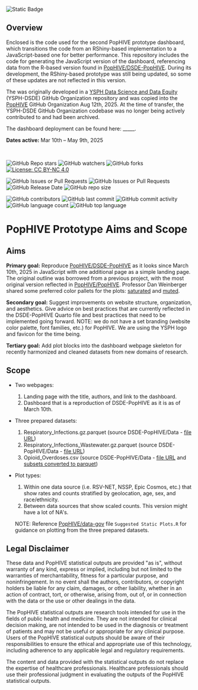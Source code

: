 ![Static Badge](https://img.shields.io/badge/Activity_Status-Archived-red)

## Overview

Enclosed is the code used for the second PopHIVE prototype dashboard, which transitions the code from an RShiny-based implementation to a JavaScript-based one for better performance. This repository includes the code for generating the JavaScript version of the dashboard, referencing data from the R-based version found in [PopHIVE/DSDE-PopHIVE](https://github.com/PopHIVE/DSDE-PopHIVE). During its development, the RShiny-based prototype was still being updated, so some of these updates are not reflected in this version.

The was originally developed in a [YSPH Data Science and Data Equity](https://github.com/ysph-dsde) (YSPH-DSDE) GitHub Organization repository and was copied into the [PopHIVE](https://github.com/PopHIVE) GitHub Organization Aug 12th, 2025. At the time of transfer, the YSPH-DSDE GitHub Organization codebase was no longer being actively contributed to and had been archived.

The dashboard deployment can be found here: _____.

**Dates active:** Mar 10th – May 9th, 2025

&nbsp;

![GitHub Repo stars](https://img.shields.io/github/stars/PopHIVE/PopHIVE-Prototype) ![GitHub watchers](https://img.shields.io/github/watchers/PopHIVE/PopHIVE-Prototype) ![GitHub forks](https://img.shields.io/github/forks/PopHIVE/PopHIVE-Prototype) [![License: CC BY-NC 4.0](https://img.shields.io/badge/License-CC%20BY--NC%204.0-lightgrey.svg)](http://creativecommons.org/licenses/by-nc/4.0/)

![GitHub Issues or Pull Requests](https://img.shields.io/github/issues/PopHIVE/PopHIVE-Prototype) ![GitHub Issues or Pull Requests](https://img.shields.io/github/issues-pr/PopHIVE/PopHIVE-Prototype) ![GitHub Release Date](https://img.shields.io/github/release-date/PopHIVE/PopHIVE-Prototype) ![GitHub repo size](https://img.shields.io/github/repo-size/PopHIVE/PopHIVE-Prototype)

![GitHub contributors](https://img.shields.io/github/contributors/PopHIVE/PopHIVE-Prototype) ![GitHub last commit](https://img.shields.io/github/last-commit/PopHIVE/PopHIVE-Prototype) ![GitHub commit activity](https://img.shields.io/github/commit-activity/w/PopHIVE/PopHIVE-Prototype) ![GitHub language count](https://img.shields.io/github/languages/count/PopHIVE/PopHIVE-Prototype) ![GitHub top language](https://img.shields.io/github/languages/top/PopHIVE/PopHIVE-Prototype)


# PopHIVE Prototype Aims and Scope

## Aims

**Primary goal:** Reproduce [PopHIVE/DSDE-PopHIVE](https://github.com/PopHIVE/DSDE-PopHIVE) as it looks since March 10th, 2025 in JavaScript with one additional page as a simple landing page. The original outline was borrowed from a previous project, with the most original version reflected in [PopHIVE/PopHIVE](https://github.com/PopHIVE/PopHIVE). Professor Dan Weinberger shared some preferred color pallets for the plots: [saturated](https://colorbrewer2.org/#type=qualitative&scheme=Paired&n=10) and [muted](https://colorbrewer2.org/#type=qualitative&scheme=Set3&n=10).

**Secondary goal:** Suggest improvements on website structure, organization, and aesthetics. Give advice on best practices that are currently reflected in the DSDE-PopHIVE Quarto file and best practices that need to be implemented going forward. NOTE: we do not have a set branding (website color palette, font families, etc.) for PopHIVE. We are using the YSPH logo and favicon for the time being.

**Tertiary goal:** Add plot blocks into the dashboard webpage skeleton for recently harmonized and cleaned datasets from new domains of research.

## Scope

- Two webpages:

    1. Landing page with the title, authors, and link to the dashboard.
    2. Dashboard that is a reproduction of DSDE-PopHIVE as it is as of March 10th.
 
- Three prepared datasets:

    1. Respiratory_Infections.gz.parquet (source DSDE-PopHIVE/Data - [file URL](https://github.com/PopHIVE/DSDE-PopHIVE/blob/main/Data/Respiratory_Infections.gz.parquet))
    2. Respiratory_Infections_Wastewater.gz.parquet (source DSDE-PopHIVE/Data - [file URL](https://github.com/PopHIVE/DSDE-PopHIVE/blob/main/Data/Respiratory_Infections_Wastewater.gz.parquet))
    3. Opioid_Overdoses.csv (source DSDE-PopHIVE/Data - [file URL](https://github.com/PopHIVE/DSDE-PopHIVE/blob/main/Data/Opioid_Overdoses.csv) and [subsets converted to parquet](https://github.com/PopHIVE/DSDE-PopHIVE/tree/main/Data/Opioid%20Overdoses))

- Plot types:

    1. Within one data source (i.e. RSV-NET, NSSP, Epic Cosmos, etc.) that show rates and counts stratified by geolocation, age, sex, and race/ethnicity.
    2. Between data sources that show scaled counts. This version might have a lot of NA's.

  NOTE: Reference [PopHIVE/data-gov](https://github.com/PopHIVE/data-gov) file `Suggested Static Plots.R` for guidance on plotting from the three prepared datasets.


## Legal Disclaimer

These data and PopHIVE statistical outputs are provided "as is", without warranty of any kind, express or implied, including but not limited to the warranties of merchantability, fitness for a particular purpose, and noninfringement. In no event shall the authors, contributors, or copyright holders be liable for any claim, damages, or other liability, whether in an action of contract, tort, or otherwise, arising from, out of, or in connection with the data or the use or other dealings in the data.

The PopHIVE statistical outputs are research tools intended for use in the fields of public health and medicine. They are not intended for clinical decision making, are not intended to be used in the diagnosis or treatment of patients and may not be useful or appropriate for any clinical purpose. Users of the PopHIVE statistical outputs should be aware of their responsibilities to ensure the ethical and appropriate use of this technology, including adherence to any applicable legal and regulatory requirements.

The content and data provided with the statistical outputs do not replace the expertise of healthcare professionals. Healthcare professionals should use their professional judgment in evaluating the outputs of the PopHIVE statistical outputs.
  
